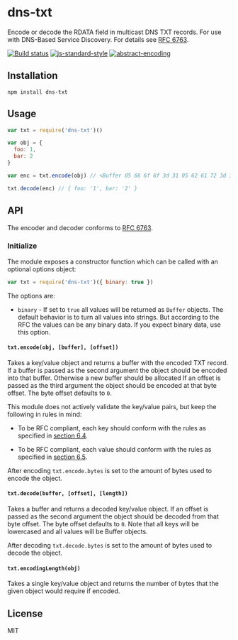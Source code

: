 # dns-txt

Encode or decode the RDATA field in multicast DNS TXT records. For use with DNS-Based Service Discovery. For details
see [RFC 6763](https://tools.ietf.org/html/rfc6763).

[![Build status](https://travis-ci.org/watson/dns-txt.svg?branch=master)](https://travis-ci.org/watson/dns-txt)
[![js-standard-style](https://img.shields.io/badge/code%20style-standard-brightgreen.svg?style=flat)](https://github.com/feross/standard)
[![abstract-encoding](https://img.shields.io/badge/abstract--encoding-compliant-brightgreen.svg?style=flat)](https://github.com/mafintosh/abstract-encoding)

## Installation

```
npm install dns-txt
```

## Usage

```js
var txt = require('dns-txt')()

var obj = {
  foo: 1,
  bar: 2
}

var enc = txt.encode(obj) // <Buffer 05 66 6f 6f 3d 31 05 62 61 72 3d 32>

txt.decode(enc) // { foo: '1', bar: '2' }
```

## API

The encoder and decoder conforms to [RFC 6763](https://tools.ietf.org/html/rfc6763).

### Initialize

The module exposes a constructor function which can be called with an optional options object:

```js
var txt = require('dns-txt')({ binary: true })
```

The options are:

- `binary` - If set to `true` all values will be returned as `Buffer`
  objects. The default behavior is to turn all values into strings. But according to the RFC the values can be any
  binary data. If you expect binary data, use this option.

#### `txt.encode(obj, [buffer], [offset])`

Takes a key/value object and returns a buffer with the encoded TXT record. If a buffer is passed as the second argument
the object should be encoded into that buffer. Otherwise a new buffer should be allocated If an offset is passed as the
third argument the object should be encoded at that byte offset. The byte offset defaults to `0`.

This module does not actively validate the key/value pairs, but keep the following in rules in mind:

- To be RFC compliant, each key should conform with the rules as specified
  in [section 6.4](https://tools.ietf.org/html/rfc6763#section-6.4).

- To be RFC compliant, each value should conform with the rules as specified
  in [section 6.5](https://tools.ietf.org/html/rfc6763#section-6.5).

After encoding `txt.encode.bytes` is set to the amount of bytes used to encode the object.

#### `txt.decode(buffer, [offset], [length])`

Takes a buffer and returns a decoded key/value object. If an offset is passed as the second argument the object should
be decoded from that byte offset. The byte offset defaults to `0`. Note that all keys will be lowercased and all values
will be Buffer objects.

After decoding `txt.decode.bytes` is set to the amount of bytes used to decode the object.

#### `txt.encodingLength(obj)`

Takes a single key/value object and returns the number of bytes that the given object would require if encoded.

## License

MIT
